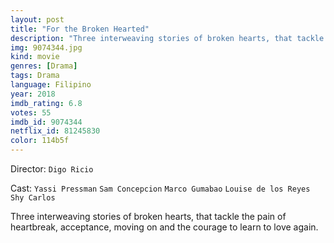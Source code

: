 ```yaml
---
layout: post
title: "For the Broken Hearted"
description: "Three interweaving stories of broken hearts, that tackle the pain of heartbreak, acceptance, moving on and the courage to learn to love again..."
img: 9074344.jpg
kind: movie
genres: [Drama]
tags: Drama 
language: Filipino
year: 2018
imdb_rating: 6.8
votes: 55
imdb_id: 9074344
netflix_id: 81245830
color: 114b5f
---
```

Director: `Digo Ricio`  

Cast: `Yassi Pressman` `Sam Concepcion` `Marco Gumabao` `Louise de los Reyes` `Shy Carlos` 

Three interweaving stories of broken hearts, that tackle the pain of heartbreak, acceptance, moving on and the courage to learn to love again.